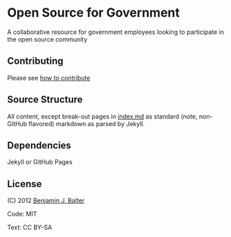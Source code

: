 Open Source for Government
==========================

A collaborative resource for government employees looking to participate in the open source community

Contributing
------------

Please see [how to contribute](http://ben.balter.com/open-source-for-government/how-to-contribute/)

Source Structure
----------------

All content, except break-out pages in [index.md](https://github.com/benbalter/open-source-for-government/blob/gh-pages/index.md) as standard (note, non-GitHub flavored) markdown as parsed by Jekyll.

Dependencies
------------

Jekyll or GitHub Pages

License
-------

(C) 2012 [Benjamin J. Balter](http://ben.balter.com)

Code: MIT

Text: CC BY-SA
